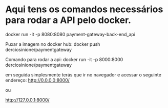 # Aqui tens os comandos necessários para rodar a API pelo docker.
docker run -it -p 8080:8080 payment-gateway-back-end_api


Puxar a imagem no docker hub:
docker push derciosinione/paymentgateway


Comando para rodar a api:
docker run -it -p 8000:8000 derciosinione/paymentgateway 

em seguida simplesmente terás que ir no navegador e acessar o seguinte endereço:
http://0.0.0.0:8000/

ou 

http://127.0.0.1:8000/